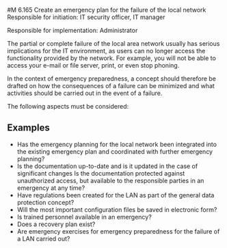 #M 6.165 Create an emergency plan for the failure of the local network
Responsible for initiation: IT security officer, IT manager

Responsible for implementation: Administrator

The partial or complete failure of the local area network usually has serious implications for the IT environment, as users can no longer access the functionality provided by the network. For example, you will not be able to access your e-mail or file server, print, or even stop phoning.

In the context of emergency preparedness, a concept should therefore be drafted on how the consequences of a failure can be minimized and what activities should be carried out in the event of a failure.

The following aspects must be considered:



## Examples 
* Has the emergency planning for the local network been integrated into the existing emergency plan and coordinated with further emergency planning?
* Is the documentation up-to-date and is it updated in the case of significant changes Is the documentation protected against unauthorized access, but available to the responsible parties in an emergency at any time?
* Have regulations been created for the LAN as part of the general data protection concept?
* Will the most important configuration files be saved in electronic form?
* Is trained personnel available in an emergency?
* Does a recovery plan exist?
* Are emergency exercises for emergency preparedness for the failure of a LAN carried out?




